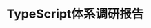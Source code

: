 ---
title: TypeScript体系调研报告
order: 1
keyword: React, JavaScript
isExternal: true
link: https://juejin.im/post/59c46bc86fb9a00a4636f939
summary: 在SPA应用中使用TS作为开发语言，我们需要一篇系统性介绍TS本身及周边的文章来论证在项目中使用TS作为开发语言是科学合理的，而且是顺势而为的。
---